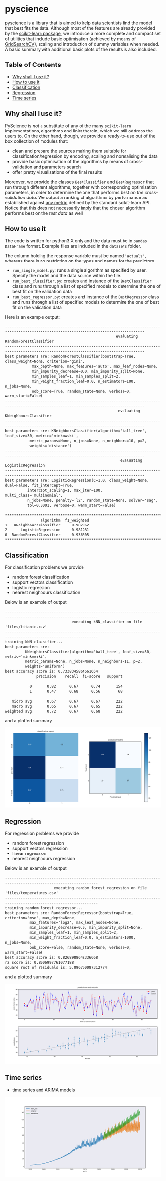 # pyscience
pyscience is a library that is aimed to help data scientists find the model that best fits the data. Although most of the features are already provided by the [scikit-learn package](https://scikit-learn.org/stable/), we introduce a more complete and compact set of utilities that include basic optimisation (achieved by means of [GridSearchCV](https://scikit-learn.org/stable/modules/generated/sklearn.model_selection.GridSearchCV.html)), scaling and introduction of dummy variables when needed. A basic summary with additional basic plots of the results is also included.

## Table of Contents  
- [Why shall I use it?](#Why-shall-I-use-it?)
- [How to use it](#how-to-use-it)
- [Classification](#classification)
- [Regression](#regression)
- [Time series](#time-series)


## Why shall I use it?
PyScience is *not* a substitute of any of the many `scikit-learn` implementations, algorithms and links therein, which we still address the users to. On the other hand, though, we provide a ready-to-use out of the box collection of modules that: 
- clean and prepare the sources making them suitable for classification/regression by encoding, scaling and normalising the data 
- provide basic optimisation of the algorithms by means of cross-validation and parameters search
- offer pretty visualisations of the final results

Moreover, we provide the classes `BestClassifier` and `BestRegressor` that run through different algorithms, together with corresponding optimisation parameters, in order to determine the one that performs best *on the cross-validation data*. We output a ranking of algorithms by performance as established against [any metric](https://scikit-learn.org/stable/modules/model_evaluation.html#scoring-parameter) defined by the standard scikit-learn API. Notice that this does not necessarily imply that the chosen algorithm performs best on the *test data* as well. 


## How to use it
The code is written for python3.X only and the data must be in `pandas DataFrame` format. Example files are included in the `datasets` folder.

The column holding the response variable must be named `'actuals'`, whereas there is no restriction on the types and names for the predictors.

- `run_single_model.py`: runs a single algorithm as specified by user. Specify the model and the data source within the file.
- `run_best_classifier.py`: creates and instance of the `BestClassifier` class and runs through a list of specified models to determine the one of best fit on the validation data
- `run_best_regressor.py`: creates and instance of the `BestRegressor` class and runs through a list of specified models to determine the one of best fit on the validation data

Here is an example output:
```
-------------------------------------------------------------------------------------------------------------------------------------
                                                  evaluating RandomForestClassifier                                                  
-------------------------------------------------------------------------------------------------------------------------------------
best parameters are: RandomForestClassifier(bootstrap=True, class_weight=None, criterion='gini',
            max_depth=None, max_features='auto', max_leaf_nodes=None,
            min_impurity_decrease=0.0, min_impurity_split=None,
            min_samples_leaf=1, min_samples_split=2,
            min_weight_fraction_leaf=0.0, n_estimators=100, n_jobs=None,
            oob_score=True, random_state=None, verbose=0, warm_start=False)
-------------------------------------------------------------------------------------------------------------------------------------
                                                   evaluating KNeighboursClassifier                                                  
-------------------------------------------------------------------------------------------------------------------------------------
best parameters are: KNeighborsClassifier(algorithm='ball_tree', leaf_size=30, metric='minkowski',
           metric_params=None, n_jobs=None, n_neighbors=10, p=2,
           weights='distance')
-------------------------------------------------------------------------------------------------------------------------------------
                                                    evaluating LogisticRegression                                                    
-------------------------------------------------------------------------------------------------------------------------------------
best parameters are: LogisticRegression(C=1.0, class_weight=None, dual=False, fit_intercept=True,
          intercept_scaling=1, max_iter=100, multi_class='multinomial',
          n_jobs=None, penalty='l2', random_state=None, solver='sag',
          tol=0.0001, verbose=0, warm_start=False)

*************************************************************************************************************************************
                algorithm  f1_weighted
1   KNeighboursClassifier     0.982062
2      LogisticRegression     0.981981
0  RandomForestClassifier     0.936805
*************************************************************************************************************************************
```

## Classification
For classification problems we provide
- random forest classification
- support vectors classification
- logistic regression
- nearest neighbours classification

Below is an example of output
```
----------------------------------------------------------------------------------------------------------------
                              executing kNN_classifier on file 'files/titanic.csv'                              
----------------------------------------------------------------------------------------------------------------
training kNN classifier...
best parameters are: 
         KNeighborsClassifier(algorithm='ball_tree', leaf_size=30, metric='minkowski',
         metric_params=None, n_jobs=None, n_neighbors=11, p=2,
         weights='uniform')
best accuracy score is: 0.7338345864661654
              precision    recall  f1-score   support

           0       0.82      0.67      0.74       154
           1       0.47      0.68      0.56        68

   micro avg       0.67      0.67      0.67       222
   macro avg       0.65      0.67      0.65       222
weighted avg       0.72      0.67      0.68       222

```

and a plotted summary

![Alt text](gallery/cm.png?raw=true "cm")

## Regression
For regression problems we provide
- random forest regression
- support vectors regression
- linear regression
- nearest neighbours regression

Below is an example of output
```
----------------------------------------------------------------------------------------------------------------
                      executing random_forest_regression on file 'files/temperatures.csv'                       
----------------------------------------------------------------------------------------------------------------
training random forest regressor...
best parameters are: RandomForestRegressor(bootstrap=True, criterion='mse', max_depth=None,
           max_features='log2', max_leaf_nodes=None,
           min_impurity_decrease=0.0, min_impurity_split=None,
           min_samples_leaf=1, min_samples_split=2,
           min_weight_fraction_leaf=0.0, n_estimators=1000, n_jobs=None,
           oob_score=False, random_state=None, verbose=0, warm_start=False)
best accuracy score is: 0.8268988642336668
r2 score is: 0.8006997761077188
square root of residuals is: 5.096760087312774
```

and a plotted summary

![Alt text](gallery/regression_forest.png?raw=true  "regression_forest")

## Time series

- time series and ARIMA models

![Alt text](gallery/ARIMA.png?raw=true "ARIMA")
